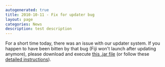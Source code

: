 ```yaml
---
autogenerated: true
title: 2010-10-11 - Fix for updater bug
layout: page
categories: News
description: test description
---
```


For a short time today, there was an issue with our updater system. If you happen to have been bitten by that bug (Fiji won't launch after updating anymore), please download and execute [this .jar file](https://fiji.sc/downloads/Heidelberg/Updater_Fix.jar) (or follow these [detailed instructions](/Fix_non-functional_ImageJ_after_Update)).



